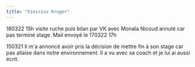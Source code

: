 ```yaml
---
title: "Vinicius Kruger"
---
```


180322 15h visite ruche puis bilan par VK avec Monala Nicoud annulé car pas terminé stage. Mail envoyé le 170322 17h

150321 Il m'a annoncé avoir pris la décision de mettre fin à son stage car pas allaise dans notre environnement. Il a vu avec sa coach et je lui ai aussi écrit.